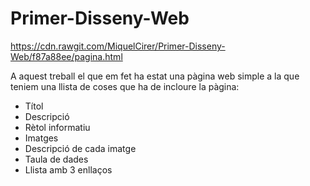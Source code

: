# Primer-Disseny-Web

https://cdn.rawgit.com/MiquelCirer/Primer-Disseny-Web/f87a88ee/pagina.html

A aquest treball el que em fet ha estat una pàgina web simple a la que teniem una llista de coses que ha de incloure la pàgina:
* Títol
* Descripció
* Rètol informatiu
* Imatges
* Descripció de cada imatge
* Taula de dades
* Llista amb 3 enllaços
